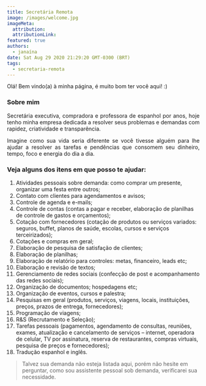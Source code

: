 ```yaml
---
title: Secretária Remota
image: /images/welcome.jpg
imageMeta:
  attribution:
  attributionLink:
featured: true
authors:
  - janaína
date: Sat Aug 29 2020 21:29:20 GMT-0300 (BRT)
tags:
  - secretaria-remota
---
```


Olá! Bem vindo(a) à minha página, é muito bom ter você aqui! :)

### Sobre mim  

<p style="text-align: justify">Secretária executiva, compradora e professora de espanhol por anos, hoje tenho minha empresa dedicada a resolver seus problemas e demandas com rapidez, criatividade e transparência.</p>
<p style="text-align: justify">Imagine como sua vida seria diferente se você tivesse alguém para lhe ajudar a resolver as tarefas e pendências que consomem seu dinheiro, tempo, foco e energia do dia a dia.</p>

### Veja alguns dos itens em que posso te ajudar:  

1. Atividades pessoais sobre demanda: como comprar um presente, organizar uma festa entre outros;
1. Contato com clientes para agendamentos e avisos;
1. Controle de agenda e e-mails;
1. Controle de contas (contas a pagar e receber, elaboração de planilhas de controle de gastos e orçamentos);
1. Cotação com fornecedores (cotação de produtos ou serviços variados: seguros, buffet, planos de saúde, escolas, cursos e serviços terceirizados);
1. Cotações e compras em geral;
1. Elaboração de pesquisa de satisfação de clientes;
1. Elaboração de planilhas;
1. Elaboração de relatório para controles: metas, financeiro, leads etc;
1. Elaboração e revisão de textos;
1. Gerenciamento de redes sociais (confecção de post e acompanhamento das redes sociais);
1. Organização de documentos; hospedagens etc;
1. Organização de eventos, cursos e palestra;
1. Pesquisas em geral (produtos, serviços, viagens, locais, instituições, preços, prazos de entrega, fornecedores);
1. Programação de viagens;
1. R&S (Recrutamento e Seleção);
1. Tarefas pessoais (pagamentos, agendamento de consultas, reuniões, exames, atualização e cancelamento de serviços – internet, operadora de celular, TV por assinatura, reserva de restaurantes, compras virtuais, pesquisa de preços e fornecedores);
1. Tradução espanhol e inglês.

> Talvez sua demanda não esteja listada aqui, porém não hesite em perguntar, como sou assistente pessoal sob demanda, verificarei sua necessidade.
